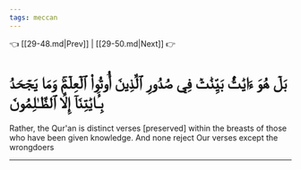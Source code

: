```yaml
---
tags: meccan
---
```


👈 [[29-48.md|Prev]] | [[29-50.md|Next]] 👉

# بَلۡ هُوَ ءَايَٰتُۢ بَيِّنَٰتٞ فِي صُدُورِ ٱلَّذِينَ أُوتُواْ ٱلۡعِلۡمَۚ وَمَا يَجۡحَدُ بِـَٔايَٰتِنَآ إِلَّا ٱلظَّـٰلِمُونَ

Rather, the Qur'an is distinct verses [preserved] within the breasts of those who have been given knowledge. And none reject Our verses except the wrongdoers

---

